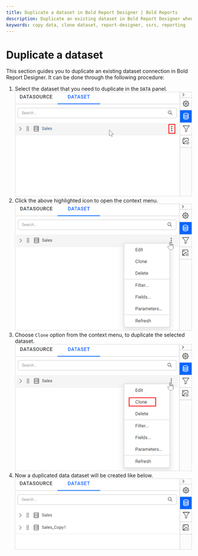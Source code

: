 ```yaml
---
title: Duplicate a dataset in Bold Report Designer | Bold Reports
description: Duplicate an existing dataset in Bold Report Designer when data-level restrictions need to be imposed for report items.
keywords: copy data, clone dataset, report-designer, ssrs, reporting
---
```


# Duplicate a dataset

This section guides you to duplicate an existing dataset connection in Bold Report Designer. It can be done through the following procedure:

1. Select the dataset that you need to duplicate in the `DATA` panel.
   ![Data item menu icon](/static/assets/on-premise/images/report-designer/manage-data/dataset/data-item-menu-icon.png '#width=410px')
2. Click the above highlighted icon to open the context menu.
   ![Data panel context menu](/static/assets/on-premise/images/report-designer/manage-data/dataset/data-panel-context-menu.png '#width=410px')
3. Choose `Clone` option from the context menu, to duplicate the selected dataset.
   ![Image represents the duplicate dataset icon](/static/assets/on-premise/images/report-designer/manage-data/dataset/clone-data-menu.png '#width=410px')
4. Now a duplicated data dataset will be created like below.
   ![Image represents the dataset is duplicated](/static/assets/on-premise/images/report-designer/manage-data/dataset/clone-data-representation.png '#width=410px')
